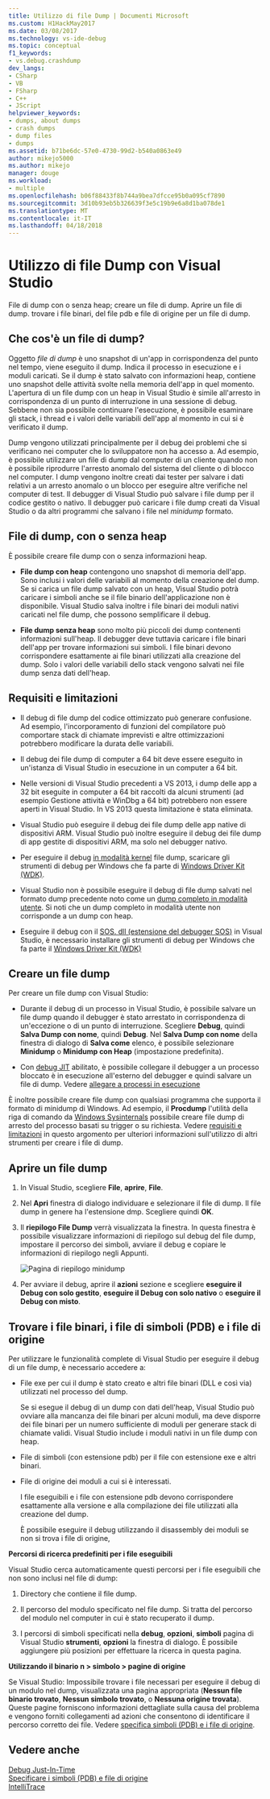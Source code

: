 ```yaml
---
title: Utilizzo di file Dump | Documenti Microsoft
ms.custom: H1HackMay2017
ms.date: 03/08/2017
ms.technology: vs-ide-debug
ms.topic: conceptual
f1_keywords:
- vs.debug.crashdump
dev_langs:
- CSharp
- VB
- FSharp
- C++
- JScript
helpviewer_keywords:
- dumps, about dumps
- crash dumps
- dump files
- dumps
ms.assetid: b71be6dc-57e0-4730-99d2-b540a0863e49
author: mikejo5000
ms.author: mikejo
manager: douge
ms.workload:
- multiple
ms.openlocfilehash: b06f88433f8b744a9bea7dfcce95b0a095cf7890
ms.sourcegitcommit: 3d10b93eb5b326639f3e5c19b9e6a8d1ba078de1
ms.translationtype: MT
ms.contentlocale: it-IT
ms.lasthandoff: 04/18/2018
---
```

# <a name="use-dump-files-with-visual-studio"></a>Utilizzo di file Dump con Visual Studio
File di dump con o senza heap; creare un file di dump. Aprire un file di dump. trovare i file binari, del file pdb e file di origine per un file di dump.
  
##  <a name="BKMK_What_is_a_dump_file_"></a> Che cos'è un file di dump?  
 Oggetto *file di dump* è uno snapshot di un'app in corrispondenza del punto nel tempo, viene eseguito il dump. Indica il processo in esecuzione e i moduli caricati. Se il dump è stato salvato con informazioni heap, contiene uno snapshot delle attività svolte nella memoria dell'app in quel momento. L'apertura di un file dump con un heap in Visual Studio è simile all'arresto in corrispondenza di un punto di interruzione in una sessione di debug. Sebbene non sia possibile continuare l'esecuzione, è possibile esaminare gli stack, i thread e i valori delle variabili dell'app al momento in cui si è verificato il dump.  
  
 Dump vengono utilizzati principalmente per il debug dei problemi che si verificano nei computer che lo sviluppatore non ha accesso a. Ad esempio, è possibile utilizzare un file di dump dal computer di un cliente quando non è possibile riprodurre l'arresto anomalo del sistema del cliente o di blocco nel computer. I dump vengono inoltre creati dai tester per salvare i dati relativi a un arresto anomalo o un blocco per eseguire altre verifiche nel computer di test. Il debugger di Visual Studio può salvare i file dump per il codice gestito o nativo. Il debugger può caricare i file dump creati da Visual Studio o da altri programmi che salvano i file nel *minidump* formato.  
  
##  <a name="BKMK_Dump_files__with_or_without_heaps"></a> File di dump, con o senza heap  
 È possibile creare file dump con o senza informazioni heap.  
  
-   **File dump con heap** contengono uno snapshot di memoria dell'app. Sono inclusi i valori delle variabili al momento della creazione del dump. Se si carica un file dump salvato con un heap, Visual Studio potrà caricare i simboli anche se il file binario dell'applicazione non è disponibile. Visual Studio salva inoltre i file binari dei moduli nativi caricati nel file dump, che possono semplificare il debug.  
  
-   **File dump senza heap** sono molto più piccoli dei dump contenenti informazioni sull'heap. Il debugger deve tuttavia caricare i file binari dell'app per trovare informazioni sui simboli. I file binari devono corrispondere esattamente ai file binari utilizzati alla creazione del dump. Solo i valori delle variabili dello stack vengono salvati nei file dump senza dati dell'heap.  
  
##  <a name="BKMK_Requirements_and_limitations"></a> Requisiti e limitazioni  
  
-   Il debug di file dump del codice ottimizzato può generare confusione. Ad esempio, l'incorporamento di funzioni del compilatore può comportare stack di chiamate imprevisti e altre ottimizzazioni potrebbero modificare la durata delle variabili.  
  
-   Il debug dei file dump di computer a 64 bit deve essere eseguito in un'istanza di Visual Studio in esecuzione in un computer a 64 bit.  
  
-   Nelle versioni di Visual Studio precedenti a VS 2013, i dump delle app a 32 bit eseguite in computer a 64 bit raccolti da alcuni strumenti (ad esempio Gestione attività e WinDbg a 64 bit) potrebbero non essere aperti in Visual Studio. In VS 2013 questa limitazione è stata eliminata.  
  
-   Visual Studio può eseguire il debug dei file dump delle app native di dispositivi ARM. Visual Studio può inoltre eseguire il debug dei file dump di app gestite di dispositivi ARM, ma solo nel debugger nativo.  
  
-   Per eseguire il debug [in modalità kernel](http://msdn.microsoft.com/library/windows/hardware/ff551880.aspx) file dump, scaricare gli strumenti di debug per Windows che fa parte di [Windows Driver Kit (WDK)](/windows/hardware/windows-driver-kit). 
  
-   Visual Studio non è possibile eseguire il debug di file dump salvati nel formato dump precedente noto come un [dump completo in modalità utente](http://msdn.microsoft.com/library/windows/hardware/ff545506.aspx). Si noti che un dump completo in modalità utente non corrisponde a un dump con heap.  
  
-   Eseguire il debug con il [SOS. dll (estensione del debugger SOS)](/dotnet/framework/tools/sos-dll-sos-debugging-extension) in Visual Studio, è necessario installare gli strumenti di debug per Windows che fa parte il [Windows Driver Kit (WDK)](/windows/hardware/windows-driver-kit) 
  
##  <a name="BKMK_Create_a_dump_file"></a> Creare un file dump  
 Per creare un file dump con Visual Studio:  
  
-   Durante il debug di un processo in Visual Studio, è possibile salvare un file dump quando il debugger è stato arrestato in corrispondenza di un'eccezione o di un punto di interruzione. Scegliere **Debug**, quindi **Salva Dump con nome**, quindi **Debug**. Nel **Salva Dump con nome** della finestra di dialogo di **Salva come** elenco, è possibile selezionare **Minidump** o **Minidump con Heap** (impostazione predefinita).  
  
-   Con [debug JIT](../debugger/just-in-time-debugging-in-visual-studio.md) abilitato, è possibile collegare il debugger a un processo bloccato è in esecuzione all'esterno del debugger e quindi salvare un file di dump. Vedere [allegare a processi in esecuzione](../debugger/attach-to-running-processes-with-the-visual-studio-debugger.md)  
  
 È inoltre possibile creare file dump con qualsiasi programma che supporta il formato di minidump di Windows. Ad esempio, il **Procdump** l'utilità della riga di comando da [Windows Sysinternals](http://technet.microsoft.com/sysinternals/default) possibile creare file dump di arresto del processo basati su trigger o su richiesta. Vedere [requisiti e limitazioni](../debugger/using-dump-files.md#BKMK_Requirements_and_limitations) in questo argomento per ulteriori informazioni sull'utilizzo di altri strumenti per creare i file di dump. 
  
##  <a name="BKMK_Open_a_dump_file"></a> Aprire un file dump  
  
1.  In Visual Studio, scegliere **File**, **aprire**, **File**.  
  
2.  Nel **Apri** finestra di dialogo individuare e selezionare il file di dump. Il file dump in genere ha l'estensione dmp. Scegliere quindi **OK**.  
  
3.  Il **riepilogo File Dump** verrà visualizzata la finestra. In questa finestra è possibile visualizzare informazioni di riepilogo sul debug del file dump, impostare il percorso dei simboli, avviare il debug e copiare le informazioni di riepilogo negli Appunti.  
  
     ![Pagina di riepilogo minidump](../debugger/media/dbg_dump_summarypage.png "DBG_DUMP_SummaryPage")  
  
4.  Per avviare il debug, aprire il **azioni** sezione e scegliere **eseguire il Debug con solo gestito**, **eseguire il Debug con solo nativo** o **eseguire il Debug con misto**.  
  
##  <a name="BKMK_Find_binaries__symbol___pdb__files__and_source_files"></a> Trovare i file binari, i file di simboli (PDB) e i file di origine  
 Per utilizzare le funzionalità complete di Visual Studio per eseguire il debug di un file dump, è necessario accedere a:  
  
-   File exe per cui il dump è stato creato e altri file binari (DLL e così via) utilizzati nel processo del dump.  
  
     Se si esegue il debug di un dump con dati dell'heap, Visual Studio può ovviare alla mancanza dei file binari per alcuni moduli, ma deve disporre dei file binari per un numero sufficiente di moduli per generare stack di chiamate validi. Visual Studio include i moduli nativi in un file dump con heap.  
  
-   File di simboli (con estensione pdb) per il file con estensione exe e altri binari.  
  
-   File di origine dei moduli a cui si è interessati.  
  
     I file eseguibili e i file con estensione pdb devono corrispondere esattamente alla versione e alla compilazione dei file utilizzati alla creazione del dump.  
  
     È possibile eseguire il debug utilizzando il disassembly dei moduli se non si trova i file di origine,  
  
 **Percorsi di ricerca predefiniti per i file eseguibili**  
  
 Visual Studio cerca automaticamente questi percorsi per i file eseguibili che non sono inclusi nel file di dump:  
  
1.  Directory che contiene il file dump.  
  
2.  Il percorso del modulo specificato nel file dump. Si tratta del percorso del modulo nel computer in cui è stato recuperato il dump.  
  
3.  I percorsi di simboli specificati nella **debug**, **opzioni**, **simboli** pagina di Visual Studio **strumenti**, **opzioni**  la finestra di dialogo. È possibile aggiungere più posizioni per effettuare la ricerca in questa pagina.  
  
 **Utilizzando il binario n > simbolo > pagine di origine**  
  
 Se Visual Studio: Impossibile trovare i file necessari per eseguire il debug di un modulo nel dump, visualizzata una pagina appropriata (**Nessun file binario trovato**, **Nessun simbolo trovato**, o **Nessuna origine trovata**). Queste pagine forniscono informazioni dettagliate sulla causa del problema e vengono forniti collegamenti ad azioni che consentono di identificare il percorso corretto dei file. Vedere [specifica simboli (PDB) e i file di origine](../debugger/specify-symbol-dot-pdb-and-source-files-in-the-visual-studio-debugger.md).  
  
## <a name="see-also"></a>Vedere anche  
 [Debug Just-In-Time](../debugger/just-in-time-debugging-in-visual-studio.md)   
 [Specificare i simboli (PDB) e file di origine](../debugger/specify-symbol-dot-pdb-and-source-files-in-the-visual-studio-debugger.md)   
 [IntelliTrace](../debugger/intellitrace.md)